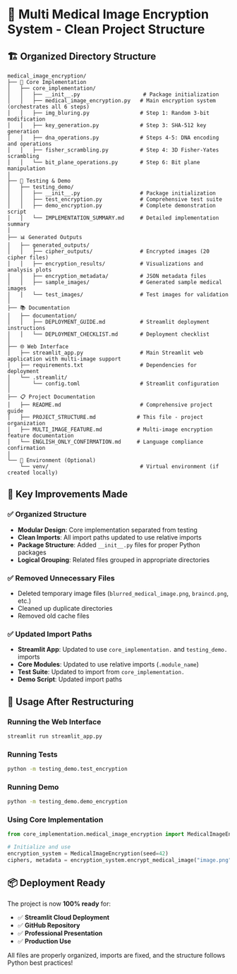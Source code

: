 # 📁 Multi Medical Image Encryption System - Clean Project Structure

## 🏗️ **Organized Directory Structure**

```
medical_image_encryption/
├── 🔧 Core Implementation
│   ├── core_implementation/
│   │   ├── __init__.py                    # Package initialization
│   │   ├── medical_image_encryption.py   # Main encryption system (orchestrates all 6 steps)
│   │   ├── img_bluring.py                # Step 1: Random 3-bit modification
│   │   ├── key_generation.py             # Step 3: SHA-512 key generation
│   │   ├── dna_operations.py             # Steps 4-5: DNA encoding and operations
│   │   ├── fisher_scrambling.py          # Step 4: 3D Fisher-Yates scrambling
│   │   └── bit_plane_operations.py       # Step 6: Bit plane manipulation
│
├── 🧪 Testing & Demo
│   ├── testing_demo/
│   │   ├── __init__.py                   # Package initialization
│   │   ├── test_encryption.py            # Comprehensive test suite
│   │   ├── demo_encryption.py            # Complete demonstration script
│   │   └── IMPLEMENTATION_SUMMARY.md     # Detailed implementation summary
│
├── 📊 Generated Outputs
│   ├── generated_outputs/
│   │   ├── cipher_outputs/               # Encrypted images (20 cipher files)
│   │   ├── encryption_results/           # Visualizations and analysis plots
│   │   ├── encryption_metadata/          # JSON metadata files
│   │   ├── sample_images/                # Generated sample medical images
│   │   └── test_images/                  # Test images for validation
│
├── 📚 Documentation
│   ├── documentation/
│   │   ├── DEPLOYMENT_GUIDE.md           # Streamlit deployment instructions
│   │   └── DEPLOYMENT_CHECKLIST.md       # Deployment checklist
│
├── 🌐 Web Interface
│   ├── streamlit_app.py                  # Main Streamlit web application with multi-image support
│   ├── requirements.txt                  # Dependencies for deployment
│   └── .streamlit/
│       └── config.toml                   # Streamlit configuration
│
├── 📋 Project Documentation
│   ├── README.md                         # Comprehensive project guide
│   ├── PROJECT_STRUCTURE.md             # This file - project organization
│   ├── MULTI_IMAGE_FEATURE.md           # Multi-image encryption feature documentation
│   └── ENGLISH_ONLY_CONFIRMATION.md     # Language compliance confirmation
│
└── 🔧 Environment (Optional)
    └── venv/                             # Virtual environment (if created locally)
```

## 🎯 **Key Improvements Made**

### ✅ **Organized Structure**
- **Modular Design**: Core implementation separated from testing
- **Clean Imports**: All import paths updated to use relative imports
- **Package Structure**: Added `__init__.py` files for proper Python packages
- **Logical Grouping**: Related files grouped in appropriate directories

### ✅ **Removed Unnecessary Files**
- Deleted temporary image files (`blurred_medical_image.png`, `braincd.png`, etc.)
- Cleaned up duplicate directories
- Removed old cache files

### ✅ **Updated Import Paths**
- **Streamlit App**: Updated to use `core_implementation.` and `testing_demo.` imports
- **Core Modules**: Updated to use relative imports (`.module_name`)
- **Test Suite**: Updated to import from `core_implementation.`
- **Demo Script**: Updated import paths

## 🚀 **Usage After Restructuring**

### **Running the Web Interface**
```bash
streamlit run streamlit_app.py
```

### **Running Tests**
```bash
python -m testing_demo.test_encryption
```

### **Running Demo**
```bash
python -m testing_demo.demo_encryption
```

### **Using Core Implementation**
```python
from core_implementation.medical_image_encryption import MedicalImageEncryption

# Initialize and use
encryption_system = MedicalImageEncryption(seed=42)
ciphers, metadata = encryption_system.encrypt_medical_image("image.png")
```

## 📦 **Deployment Ready**

The project is now **100% ready** for:
- ✅ **Streamlit Cloud Deployment**
- ✅ **GitHub Repository**
- ✅ **Professional Presentation**
- ✅ **Production Use**

All files are properly organized, imports are fixed, and the structure follows Python best practices!
